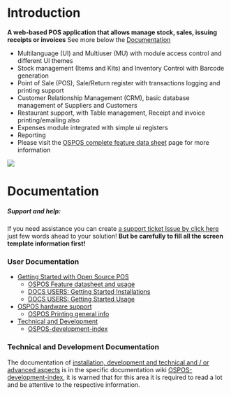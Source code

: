 # Introduction

**A web-based POS application that allows manage stock, sales, issuing receipts or invoices** See more below the [Documentation](#documentation)

- Multilanguage (UI) and Multiuser (MU) with module access control and different UI themes
- Stock management (Items and Kits) and Inventory Control with Barcode generation
- Point of Sale (POS), Sale/Return register with transactions logging and printing support
- Customer Relationship Management (CRM), basic database management of Suppliers and Customers
- Restaurant support, with Table management, Receipt and invoice printing/emailing also
- Expenses module integrated with simple ui registers
- Reporting
- Please visit the [OSPOS complete feature data sheet](OSPOS-complete-feature-datasheet) page for more information

![](https://user-images.githubusercontent.com/39026625/39675392-1bd817ae-518d-11e8-8856-e17d867e0056.jpg)

# Documentation

##### Support and help:

If you need assistance you can create [a support ticket Issue by click here](https://github.com/opensourcepos/opensourcepos/issues/new) just few words ahead to your solution! **But be carefully to fill all the screen template information first!**

### User Documentation

* [Getting Started with Open Source POS](#)
  * [OSPOS Feature datasheet and usage](OSPOS-complete-feature-datasheet)
  * [DOCS USERS: Getting Started Installations](DOCS-USERS-Getting-Started-installations)
  * [DOCS USERS: Getting Started Usage](DOCS-USERS-Getting-Started-usage)
* [OSPOS hardware support](OSPOS-hardware-supported-datasheet)
  * [OSPOS Printing general info](DOCS-USERS-for-OSPOS-Printing)
* [Technical and Development](#technical-and-development)
  * [OSPOS-development-index](OSPOS-development-index)

### Technical and Development Documentation

The documentation of [installation, development and technical and / or advanced aspects](OSPOS-development-index) is in the specific documentation wiki [OSPOS-development-index](OSPOS-development-index), it is warned that for this area it is required to read a lot and be attentive to the respective information.